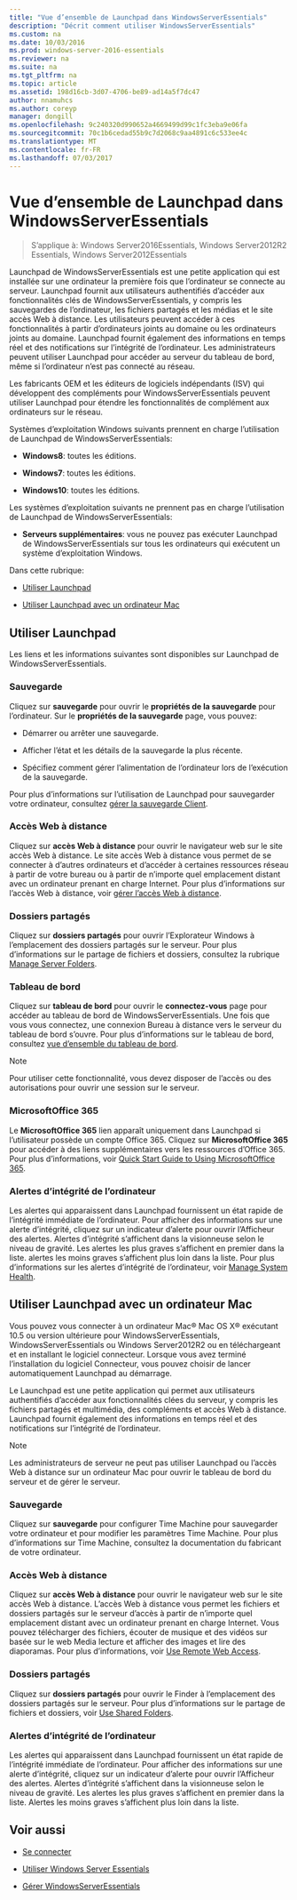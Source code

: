 ```yaml
---
title: "Vue d’ensemble de Launchpad dans WindowsServerEssentials"
description: "Décrit comment utiliser WindowsServerEssentials"
ms.custom: na
ms.date: 10/03/2016
ms.prod: windows-server-2016-essentials
ms.reviewer: na
ms.suite: na
ms.tgt_pltfrm: na
ms.topic: article
ms.assetid: 198d16cb-3d07-4706-be89-ad14a5f7dc47
author: nnamuhcs
ms.author: coreyp
manager: dongill
ms.openlocfilehash: 9c240320d990652a4669499d99c1fc3eba9e06fa
ms.sourcegitcommit: 70c1b6cedad55b9c7d2068c9aa4891c6c533ee4c
ms.translationtype: MT
ms.contentlocale: fr-FR
ms.lasthandoff: 07/03/2017
---
```

# <a name="overview-of-the-launchpad-in-windows-server-essentials"></a>Vue d’ensemble de Launchpad dans WindowsServerEssentials

>S’applique à: Windows Server2016Essentials, Windows Server2012R2 Essentials, Windows Server2012Essentials

Launchpad de WindowsServerEssentials est une petite application qui est installée sur une ordinateur la première fois que l’ordinateur se connecte au serveur. Launchpad fournit aux utilisateurs authentifiés d’accéder aux fonctionnalités clés de WindowsServerEssentials, y compris les sauvegardes de l’ordinateur, les fichiers partagés et les médias et le site accès Web à distance. Les utilisateurs peuvent accéder à ces fonctionnalités à partir d’ordinateurs joints au domaine ou les ordinateurs joints au domaine. Launchpad fournit également des informations en temps réel et des notifications sur l’intégrité de l’ordinateur. Les administrateurs peuvent utiliser Launchpad pour accéder au serveur du tableau de bord, même si l’ordinateur n’est pas connecté au réseau.  
  
 Les fabricants OEM et les éditeurs de logiciels indépendants (ISV) qui développent des compléments pour WindowsServerEssentials peuvent utiliser Launchpad pour étendre les fonctionnalités de complément aux ordinateurs sur le réseau.  
  
 Systèmes d’exploitation Windows suivants prennent en charge l’utilisation de Launchpad de WindowsServerEssentials:  
  
-   **Windows8**: toutes les éditions.  
  
-   **Windows7**: toutes les éditions.  
-   **Windows10**: toutes les éditions. 
  
 Les systèmes d’exploitation suivants ne prennent pas en charge l’utilisation de Launchpad de WindowsServerEssentials:  
  
-   **Serveurs supplémentaires**: vous ne pouvez pas exécuter Launchpad de WindowsServerEssentials sur tous les ordinateurs qui exécutent un système d’exploitation Windows.  
  
 Dans cette rubrique:  
  
-   [Utiliser Launchpad](Overview-of-the-Launchpad-in-Windows-Server-Essentials.md#BKMK_Launchpad)  
  
-   [Utiliser Launchpad avec un ordinateur Mac](Overview-of-the-Launchpad-in-Windows-Server-Essentials.md#BKMK_Mac)  
  
##  <a name="BKMK_Launchpad"></a>Utiliser Launchpad  
 Les liens et les informations suivantes sont disponibles sur Launchpad de WindowsServerEssentials.  
  
### <a name="backup"></a>Sauvegarde  
 Cliquez sur **sauvegarde** pour ouvrir le **propriétés de la sauvegarde** pour l’ordinateur. Sur le **propriétés de la sauvegarde** page, vous pouvez:  
  
-   Démarrer ou arrêter une sauvegarde.  
  
-   Afficher l’état et les détails de la sauvegarde la plus récente.  
  
-   Spécifiez comment gérer l’alimentation de l’ordinateur lors de l’exécution de la sauvegarde.  
  
 Pour plus d’informations sur l’utilisation de Launchpad pour sauvegarder votre ordinateur, consultez [gérer la sauvegarde Client](Manage-Client-Computer-Backup-in-Windows-Server-Essentials.md).  
  
### <a name="remote-web-access"></a>Accès Web à distance  
 Cliquez sur **accès Web à distance** pour ouvrir le navigateur web sur le site accès Web à distance. Le site accès Web à distance vous permet de se connecter à d’autres ordinateurs et d’accéder à certaines ressources réseau à partir de votre bureau ou à partir de n’importe quel emplacement distant avec un ordinateur prenant en charge Internet. Pour plus d’informations sur l’accès Web à distance, voir [gérer l’accès Web à distance](Manage-Remote-Web-Access-in-Windows-Server-Essentials.md).  
  
### <a name="shared-folders"></a>Dossiers partagés  
 Cliquez sur **dossiers partagés** pour ouvrir l’Explorateur Windows à l’emplacement des dossiers partagés sur le serveur. Pour plus d’informations sur le partage de fichiers et dossiers, consultez la rubrique [Manage Server Folders](Manage-Server-Folders-in-Windows-Server-Essentials.md).  
  
### <a name="dashboard"></a>Tableau de bord  
 Cliquez sur **tableau de bord** pour ouvrir le **connectez-vous** page pour accéder au tableau de bord de WindowsServerEssentials. Une fois que vous vous connectez, une connexion Bureau à distance vers le serveur du tableau de bord s’ouvre. Pour plus d’informations sur le tableau de bord, consultez [vue d’ensemble du tableau de bord](Overview-of-the-Dashboard-in-Windows-Server-Essentials.md).  
  
> [!NOTE]
>  Pour utiliser cette fonctionnalité, vous devez disposer de l’accès ou des autorisations pour ouvrir une session sur le serveur.  
  
### <a name="microsoft-office-365"></a>MicrosoftOffice 365  
 Le **MicrosoftOffice 365** lien apparaît uniquement dans Launchpad si l’utilisateur possède un compte Office 365. Cliquez sur **MicrosoftOffice 365** pour accéder à des liens supplémentaires vers les ressources d’Office 365. Pour plus d’informations, voir [Quick Start Guide to Using MicrosoftOffice 365](../use/Quick-Start-Guide-to-Using-Microsoft-Office-365-with-Windows-Server-Essentials.md).  
  
### <a name="computer-health-alerts"></a>Alertes d’intégrité de l’ordinateur  
 Les alertes qui apparaissent dans Launchpad fournissent un état rapide de l’intégrité immédiate de l’ordinateur. Pour afficher des informations sur une alerte d’intégrité, cliquez sur un indicateur d’alerte pour ouvrir l’Afficheur des alertes. Alertes d’intégrité s’affichent dans la visionneuse selon le niveau de gravité. Les alertes les plus graves s’affichent en premier dans la liste. alertes les moins graves s’affichent plus loin dans la liste. Pour plus d’informations sur les alertes d’intégrité de l’ordinateur, voir [Manage System Health](Manage-System-Health-in-Windows-Server-Essentials.md).  
  
##  <a name="BKMK_Mac"></a>Utiliser Launchpad avec un ordinateur Mac  
 Vous pouvez vous connecter à un ordinateur Mac® Mac OS X® exécutant 10.5 ou version ultérieure pour WindowsServerEssentials, WindowsServerEssentials ou Windows Server2012R2 ou en téléchargeant et en installant le logiciel connecteur. Lorsque vous avez terminé l’installation du logiciel Connecteur, vous pouvez choisir de lancer automatiquement Launchpad au démarrage.  
  
 Le Launchpad est une petite application qui permet aux utilisateurs authentifiés d’accéder aux fonctionnalités clées du serveur, y compris les fichiers partagés et multimédia, des compléments et accès Web à distance. Launchpad fournit également des informations en temps réel et des notifications sur l’intégrité de l’ordinateur.  
  
> [!NOTE]
>  Les administrateurs de serveur ne peut pas utiliser Launchpad ou l’accès Web à distance sur un ordinateur Mac pour ouvrir le tableau de bord du serveur et de gérer le serveur.  
  
### <a name="backup"></a>Sauvegarde  
 Cliquez sur **sauvegarde** pour configurer Time Machine pour sauvegarder votre ordinateur et pour modifier les paramètres Time Machine. Pour plus d’informations sur Time Machine, consultez la documentation du fabricant de votre ordinateur.  
  
### <a name="remote-web-access"></a>Accès Web à distance  
 Cliquez sur **accès Web à distance** pour ouvrir le navigateur web sur le site accès Web à distance. L’accès Web à distance vous permet les fichiers et dossiers partagés sur le serveur d’accès à partir de n’importe quel emplacement distant avec un ordinateur prenant en charge Internet. Vous pouvez télécharger des fichiers, écouter de musique et des vidéos sur basée sur le web Media lecture et afficher des images et lire des diaporamas. Pour plus d’informations, voir [Use Remote Web Access](../use/Use-Remote-Web-Access-in-Windows-Server-Essentials.md).  
  
### <a name="shared-folders"></a>Dossiers partagés  
 Cliquez sur **dossiers partagés** pour ouvrir le Finder à l’emplacement des dossiers partagés sur le serveur. Pour plus d’informations sur le partage de fichiers et dossiers, voir [Use Shared Folders](../use/Use-Shared-Folders-in-Windows-Server-Essentials.md).  
  
### <a name="computer-health-alerts"></a>Alertes d’intégrité de l’ordinateur  
 Les alertes qui apparaissent dans Launchpad fournissent un état rapide de l’intégrité immédiate de l’ordinateur. Pour afficher des informations sur une alerte d’intégrité, cliquez sur un indicateur d’alerte pour ouvrir l’Afficheur des alertes. Alertes d’intégrité s’affichent dans la visionneuse selon le niveau de gravité. Les alertes les plus graves s’affichent en premier dans la liste. Alertes les moins graves s’affichent plus loin dans la liste.  
  
## <a name="see-also"></a>Voir aussi  
  
-   [Se connecter](../use/Get-Connected-in-Windows-Server-Essentials.md)  
  
-   [Utiliser Windows Server Essentials](../use/Use-Windows-Server-Essentials.md)  
  
-   [Gérer WindowsServerEssentials](Manage-Windows-Server-Essentials.md)
